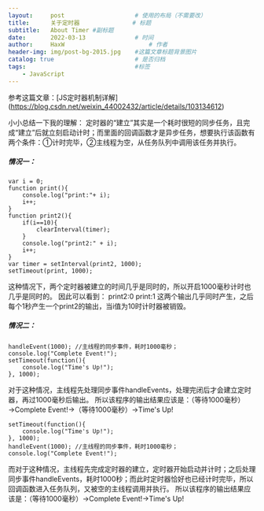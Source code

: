 ```yaml
---
layout:     post   				    # 使用的布局（不需要改）
title:      关于定时器 				# 标题 
subtitle:   About Timer #副标题
date:       2022-03-13 				# 时间
author:     HaxW 						# 作者
header-img: img/post-bg-2015.jpg 	#这篇文章标题背景图片
catalog: true 						# 是否归档
tags:								#标签
    - JavaScript
---
```


参考这篇文章：[JS定时器机制详解]
(https://blog.csdn.net/weixin_44002432/article/details/103134612)

小小总结一下我的理解：
定时器的“建立”其实是一个耗时很短的同步任务，且完成“建立”后就立刻启动计时；而里面的回调函数才是异步任务，想要执行该函数有两个条件：①计时完毕，②主线程为空，从任务队列中调用该任务并执行。
##### 情况一：
```
var i = 0;
function print(){
    console.log("print:"+ i);
    i++;
}
function print2(){
    if(i==10){
        clearInterval(timer);
    }
    console.log("print2:" + i);
    i++;
}
var timer = setInterval(print2, 1000);
setTimeout(print, 1000);
```

这种情况下，两个定时器被建立的时间几乎是同时的，所以开启1000毫秒计时也几乎是同时的。
因此可以看到：
print2:0
print:1
这两个输出几乎同时产生，之后每个1秒产生一个print2的输出，当i值为10时计时器被销毁。

##### 情况二：
```
handleEvent(1000); //主线程的同步事件，耗时1000毫秒；
console.log("Complete Event!");
setTimeout(function(){
    console.log("Time's Up!");
}, 1000);
```
对于这种情况，主线程先处理同步事件handleEvents，处理完闭后才会建立定时器，再过1000毫秒后输出。
所以该程序的输出结果应该是：（等待1000毫秒）→Complete Event!→（等待1000毫秒）→Time's Up!
```
setTimeout(function(){
    console.log("Time's Up!");
}, 1000);
handleEvent(1000); //主线程的同步事件，耗时1000毫秒；
console.log("Complete Event!");
```
而对于这种情况，主线程先完成定时器的建立，定时器开始启动并计时；之后处理同步事件handleEvents，耗时1000秒；而此时定时器恰好也已经计时完毕，所以回调函数进入任务队列，又被空的主线程调用并执行。
所以该程序的输出结果应该是：（等待1000毫秒）→Complete Event!→Time's Up!

